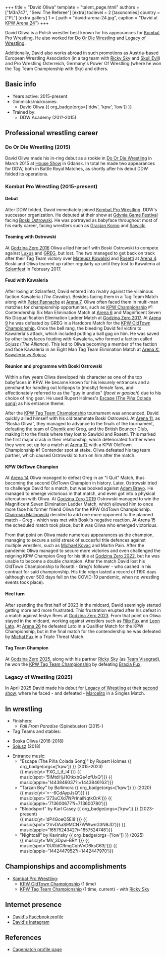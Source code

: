 +++
title = "David Oliwa"
template = "talent_page.html"
authors = ["M3n747", "Sewi The Referee"]
[extra]
toclevel = 2
[taxonomies]
country = ["PL"]
[extra.gallery]
1 = { path = "david-arena-24.jpg", caption = "David at [KPW Arena 24](@/e/kpw/2024-02-16-kpw-arena-24.md)"}
+++

David Oliwa is a Polish wrestler best known for his appearances for [Kombat Pro Wrestling](@/o/kpw.md). He also worked for [Do Or Die Wrestling](@/o/ddw.md) and [Legacy of Wrestling](@/o/low.md).

Additionally, David also works abroad in such promotions as Austria-based European Wrestling Association (in a tag team with [Ricky Sky](@/w/ricky-sky.md) and [Skull Evil](@/w/skull-evil.md)) and Pro Wrestling Österreich, Germany's Power Of Wrestling (where he won the Tag Team Championship with Sky) and others.

## Basic info

* Years active: 2015-present
* Gimmicks/nicknames:
  - David Oliwa {{ org_badge(orgs=['ddw', 'kpw', 'low']) }}
* Trained by:
  - DDW Academy (201?-2015)

## Professional wrestling career

### Do Or Die Wrestling (2015)

David Oliwa made his in-ring debut as a rookie in [Do Or Die Wrestling](@/o/ddw.md) in March 2015 at [House Show](@/e/ddw/2015-03-14-ddw-house-show-1.md) in Gdańsk. In total he made two appearances for DDW, both in Battle Royal Matches, as shortly after his debut DDW folded its operations.

### Kombat Pro Wrestling (2015-present)

#### Debut 

After DDW folded, David immediately joined [Kombat Pro Wrestling](@/o/kpw.md), DDW's successor organization. He debuted at their show at [Gdynia Game Festival](@/e/kpw/2015-12-11-kpw-ggf.md) facing [Boski Ostrowski](@/w/ostrowski.md). He was portrayed as babyface throughout most of his early career, facing wrestlers such as [Gracjan Korpo](@/w/gracjan-korpo.md) and [Sawicki](@/w/sawicki.md). 

#### Teaming with Ostrowski

At [Godzina Zero 2016](@/e/kpw/2016-08-13-kpw-godzina-zero-2016.md) Oliwa allied himself with Boski Ostrowski to compete against [Luxus](@/w/luxus.md) and [GREG](@/w/greg.md), but lost. The two managed to get back on track after their Tag Team victory over [Mateusz Kowalski](@/w/mateusz-kakareko.md) and [Rosetti](@/w/rosetti.md) at [Arena 4](@/e/kpw/2016-11-26-kpw-arena-4.md). Boski and Oliwa teamed up rather regularly up until they lost to Kawaleria at [Szlamfest](@/e/kpw/2017-02-04-kpw-szlamfest.md) in February 2017.

#### Feud with Kawaleria

After losing at Szlamfest, David entered into rivalry against the villainous faction Kawaleria (_The Cavalry_). Besides facing them in a Tag Team Match along with [Peter Pannache](@/w/peter-pannache.md) at [Arena 7](@/e/kpw/2017-06-10-kpw-arena-7.md), Oliwa often faced them in multi-man matches for championship opportunites, such as [KPW Championship](@/c/kpw-championship.md) #1 Contendership Six Man Elimination Match at [Arena 6](@/e/kpw/2017-04-08-kpw-arena-6.md) and Magnificent Seven No Disqualification Elimination Ladder Match at [Godzina Zero 2017](@/e/kpw/2017-08-12-kpw-godzina-zero-2017.md). At [Arena 9](@/e/kpw/2018-03-10-kpw-arena-9.md) he was defeated by GREG in a Hardcore Match for the [KPW OldTown Championship](@/c/kpw-old-town-championship.md). Once the bell rang, the bleeding David fell victim to Kawaleria's attack, which included putting a ball gag on him. He was saved by other babyfaces feuding with Kawaleria, who formed a faction called Sojusz (_The Alliance_). This led to Oliwa becoming a member of the faction and face Kawaleria in an Eight Man Tag Team Elimination Match at [Arena X: Kawaleria vs Sojusz](@/e/kpw/2018-05-26-kpw-arena-x.md).

#### Reunion and programme with Boski Ostrowski

Within a few years Oliwa developed his character as one of the top babyfaces in KPW. He became known for his leisurely entrances and a penchant for handing out lollipops to (mostly) female fans, and affectionately referred to as the "guy in undies" (_facet w gaciach_) due to his choice of ring gear. He used Rupert Holmes's [Escape (The Piña Colada song)](https://www.youtube.com/watch?v=zROIlspgOjM) as his entrance theme.

After the [KPW Tag Team Championship](@/c/kpw-tag-team-championship.md) tournament was announced, David quickly allied himself with his old teammate Boski Ostrowski. At [Arena 11](@/e/kpw/2018-11-03-kpw-arena-11.md), as "Boska Oliwa", they managed to advance to the finals of the tournament, defeating the team of [Chemik](@/w/chemik.md) and Greg, and the British Bouncer Club, making it to the finals where they lost to Sawicki and Rosetti. This marked the first major crack in their relationship, which deteriorated further when they were set up for a match at [Arena 12](@/e/kpw/2019-01-19-kpw-arena-12.md) with a KPW OldTown Championship #1 Contender spot at stake. Oliwa defeated his tag team partner, which caused Ostrowski to turn on him after the match. 

#### KPW OldTown Champion

At [Arena 14](@/e/kpw/2019-06-15-kpw-arena-14.md) Oliwa managed to defeat Greg in an "I Quit" Match, thus becoming the second OldTown Champion in history. Later, Ostrowski tried to challenge David for a match, but was booked against [Adam Bravo](@/w/adam-bravo.md). He managed to emerge victorious in that match, and even got into a physical altercation with Oliwa. At [Godzina Zero 2019](@/e/kpw/2019-08-17-kpw-godzina-zero-2019.md) Ostrowski managed to win the Magnificent Seven Elimination Ladder Match, which allowed him to once more face his former friend Oliwa for the KPW OldTown Championship. [Chairman Malinowski](@/w/krystian-malinowski.md) decided to add one more opponent to the planned match - Greg - which was met with Boski's negative reaction. At [Arena 15](@/e/kpw/2019-11-16-kpw-arena-15.md) the scheduled match took place, but it was Oliwa who emerged victorious. 

From that point on Oliwa made numerous appearances as the champion, managing to secure a solid streak of succesful title defences against multiple wrestlers, such as [Michael Kovac](@/w/michael-kovac.md) and Martin Pain. After the pandemic Oliwa managed to secure more victories and even challenged the reigning KPW Champion Greg for his title at [Godzina Zero 2022](@/e/kpw/2022-09-17-kpw-godzina-zero-2022.md), but he was unable to become a double champion. After the match David lost his OldTown Championship to Rosetti - Greg's follower - who cashed in his contract for said championship. His title reign lasted a record of 1190 days (although over 500 days fell on the COVID-19 pandemic, when no wrestling events took place).

#### Heel turn

After spending the first half of 2023 in the midcard, David seemingly started getting more and more frustrated. This frustration erupted after his defeat in a match against Iestyn Rees at [Godzina Zero 2023](@/e/kpw/2023-08-18-kpw-godzina-zero-2023.md). From that point on Oliwa stayed in the midcard, working against wrestlers such as [Filip Fux](@/w/filip-fux.md) and [Leon Lato](@/w/leon-lato.md). At [Arena 26](@/e/kpw/2024-11-15-kpw-arena-26.md) he defeated Lato in a Qualifier Match for the KPW Championship, but in the final match for the contendership he was defeated by [Michał Fux](@/w/michal-fux.md) in a Triple Threat Match.

#### Tag Team Champion

At [Godzina Zero 2025](@/e/kpw/2025-08-22-kpw-godzina-zero-2025.md), along with his partner [Ricky Sky](@/w/ricky-sky.md) (as [Team Visegrad](@/tt/team-visegrad.md)), he won the [KPW Tag Team Championship](@/c/kpw-tag-team-championship.md) by defeating [Bracia Fux](@/tt/bracia-fux.md).

### Legacy of Wrestling (2025)

In April 2025 David made his debut for [Legacy of Wrestling](@/o/low.md) at their [second show](@/e/low/2025-04-06-low-2.md), where he faced - and defeated - [Marcelito](@/w/marcelito.md) in a Singles Match. 

## In wrestling

* Finishers:
  - _Fall From Paradise_ (Spinebuster) (2015-)
 * Tag Teams and stables:
  - Boska Oliwa (2016-2018)
  - [Sojusz](@/tt/kawaleria.md#kawaleria-vs-sojusz) (2018)
* Entrance music:
  - "Escape (The Piña Colada Song)" by Rupert Holmes
    {{ org_badge(orgs=['kpw']) }} (2015-2023) <br>
    {{ music(yt='FXG_I_tf_i4')}}
    {{ music(spot='5IMtdHjJ1OtkxbGe4zfUxQ')}}
    {{ music(apple='1443846037?i=1443846163')}}
  - "Tarzan Boy" by Baltimora
    {{ org_badge(orgs=['kpw']) }} (2020) <br>
    {{ music(yt='=--6CdAypJsQ')}}
    {{ music(spot='273uCXd7NPrInaiNqtkOrA')}}
    {{ music(apple='713600677?i=713600780')}}
  - "Bloodsport" by Karl Casey
    {{ org_badge(orgs=['kpw']) }} (2023-present) <br>
    {{ music(yt='dP4GoeO5El8')}}
    {{ music(spot='2VvDAaS9MCN7WWwnG3N9JD')}}
    {{ music(apple='1657524342?i=1657524748')}}
  - "Nightcall" by Kavinsky
    {{ org_badge(orgs=['low']) }} (2025) <br>
    {{ music(yt='MV_3Dpw-BRY')}}
    {{ music(spot='0U0ldCRmgCqhVvD6ksG63j')}}
    {{ music(apple='1442447952?i=1442447970')}}

## Championships and accomplishments

* [Kombat Pro Wrestling](@/o/kpw.md):
  - [KPW OldTown Championship](@/c/kpw-old-town-championship.md) (1 time)
  - [KPW Tag Team Championship](@/c/kpw-tag-team-championship.md) (1 time, current) - with [Ricky Sky](@/w/ricky-sky.md)

## Internet presence

* [David's Facebook profile](https://www.facebook.com/FFDavidOliwa/)
* [David's Instagram](https://www.instagram.com/david_oliwa_wrestler/)

## References

* [Cagematch profile page](https://www.cagematch.net/?id=2&nr=19692)
